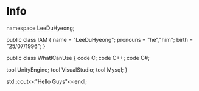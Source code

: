 # Info

namespace LeeDuHyeong;

public class IAM
{
name = "LeeDuHyeong";
pronouns = "he","him";
birth = "25/07/1996";
}

public class WhatICanUse
{
code C;
code C++;
code C#;

tool UnityEngine;
tool VisualStudio;
tool Mysql;
}

std::cout<<"Hello Guys"<<endl;
